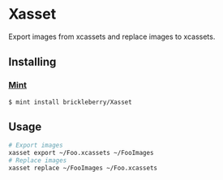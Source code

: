 # Xasset

Export images from xcassets and replace images to xcassets.

## Installing
### [Mint](https://github.com/yonaskolb/mint)
```
$ mint install brickleberry/Xasset
```
## Usage
```sh
# Export images
xasset export ~/Foo.xcassets ~/FooImages
# Replace images
xasset replace ~/FooImages ~/Foo.xcassets
```
